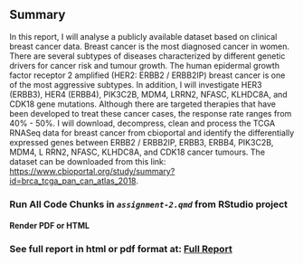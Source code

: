 ## Summary

In this report, I will analyse a publicly available dataset based on clinical breast cancer data. Breast cancer is the most diagnosed cancer in women. There are several subtypes of diseases characterized by different genetic drivers for cancer risk
and tumour growth. The human epidermal growth factor receptor 2 amplified (HER2: ERBB2 / ERBB2IP) breast cancer is one of the most aggressive subtypes. In addition, I will investigate HER3 (ERBB3), HER4 (ERBB4), PIK3C2B, MDM4, LRRN2, NFASC, KLHDC8A, and CDK18 gene mutations. Although there are targeted therapies that have been developed to treat these cancer cases, the response rate ranges from 40% - 50%. I will download, decompress, clean and process the TCGA
RNASeq data for breast cancer from cbioportal and identify the differentially expressed genes between ERBB2 / ERBB2IP, ERBB3, ERBB4, PIK3C2B, MDM4, L
RRN2, NFASC, KLHDC8A, and CDK18 cancer tumours.
The dataset can be downloaded from this link:
https://www.cbioportal.org/study/summary?id=brca_tcga_pan_can_atlas_2018.


### **Run All Code Chunks in _`assignment-2.qmd`_ from RStudio project**

#### **Render PDF or HTML**

### See full report in html or pdf format at: [Full Report](https://conorheffron.github.io/gene-expr/assignment-2.html)
